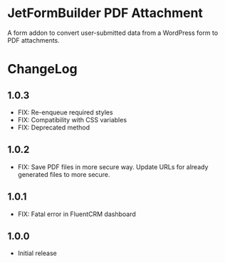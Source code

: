 # JetFormBuilder PDF Attachment
A form addon to convert user-submitted data from a WordPress form to PDF attachments.

# ChangeLog

## 1.0.3
* FIX: Re-enqueue required styles
* FIX: Compatibility with CSS variables
* FIX: Deprecated method

## 1.0.2
* FIX: Save PDF files in more secure way. Update URLs for already generated files to more secure.

## 1.0.1
* FIX: Fatal error in FluentCRM dashboard

## 1.0.0
* Initial release
